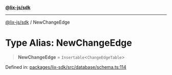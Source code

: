 [**@lix-js/sdk**](../README.md)

***

[@lix-js/sdk](../README.md) / NewChangeEdge

# Type Alias: NewChangeEdge

> **NewChangeEdge** = `Insertable`\<`ChangeEdgeTable`\>

Defined in: [packages/lix-sdk/src/database/schema.ts:114](https://github.com/opral/monorepo/blob/bb6249bc1f353fcb132d1694b6c77522c0283a94/packages/lix-sdk/src/database/schema.ts#L114)
